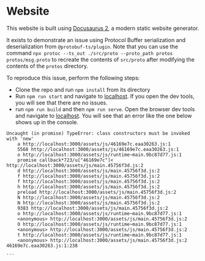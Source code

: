 # Website

This website is built using [Docusaurus 2](https://docusaurus.io/), a modern static website generator.

It exists to demonstrate an issue using Protocol Buffer serialization and deserialization from `@protobuf-ts/plugin`. Note that you can use the command `npx protoc --ts_out ./src/proto --proto_path protos protos/msg.proto` to recreate the contents of `src/proto` after modifying the contents of the `protos` directory.

To reproduce this issue, perform the following steps:
* Clone the repo and run `npm install` from its directory
* Run `npm run start` and navigate to [localhost](http://localhost:3000/test). If you open the dev tools, you will see that there are no issues.
* run `npm run build` and then `npm run serve`. Open the browser dev tools and navigate to [localhost](http://localhost:3000/test). You will see that an error like the one below shows up in the console.
```
Uncaught (in promise) TypeError: class constructors must be invoked with 'new'
    a http://localhost:3000/assets/js/46169e7c.eaa30263.js:1
    5568 http://localhost:3000/assets/js/46169e7c.eaa30263.js:1
    o http://localhost:3000/assets/js/runtime~main.9bc87d77.js:1
    promise callback*723/u["46169e7c"]< http://localhost:3000/assets/js/main.45756f3d.js:2
    d http://localhost:3000/assets/js/main.45756f3d.js:2
    f http://localhost:3000/assets/js/main.45756f3d.js:2
    f http://localhost:3000/assets/js/main.45756f3d.js:2
    h http://localhost:3000/assets/js/main.45756f3d.js:2
    preload http://localhost:3000/assets/js/main.45756f3d.js:2
    N http://localhost:3000/assets/js/main.45756f3d.js:2
    N http://localhost:3000/assets/js/main.45756f3d.js:2
    9383 http://localhost:3000/assets/js/main.45756f3d.js:2
    o http://localhost:3000/assets/js/runtime~main.9bc87d77.js:1
    <anonymous> http://localhost:3000/assets/js/main.45756f3d.js:2
    O http://localhost:3000/assets/js/runtime~main.9bc87d77.js:1
    <anonymous> http://localhost:3000/assets/js/main.45756f3d.js:2
    t http://localhost:3000/assets/js/runtime~main.9bc87d77.js:1
    <anonymous> http://localhost:3000/assets/js/main.45756f3d.js:2
46169e7c.eaa30263.js:1:238

​```